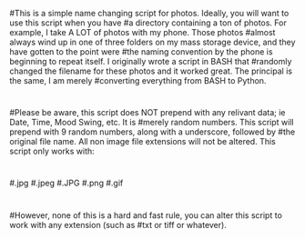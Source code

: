 #This is a simple name changing script for photos.  Ideally, you will want to use this script when you have 
#a directory containing a ton of photos.  For example, I take A LOT of photos with my phone.  Those photos 
#almost always wind up in one of three folders on my mass storage device, and they have gotten to the point were 
#the naming convention by the phone is beginning to repeat itself.  I originally wrote a script in BASH that 
#randomly changed the filename for these photos and it worked great.  The principal is the same, I am merely 
#converting everything from BASH to Python.
#
#Please be aware, this script does NOT prepend with any relivant data; ie Date, Time, Mood Swing, etc.  It is 
#merely random numbers.  This script will prepend with 9 random numbers, along with a underscore, followed by
#the original file name.  All non image file extensions will not be altered.  This script only works with:
#
#.jpg
#.jpeg
#.JPG
#.png
#.gif
#
#However, none of this is a hard and fast rule, you can alter this script to work with any extension (such as 
#txt or tiff or whatever).
